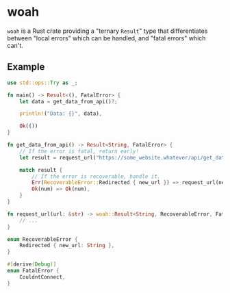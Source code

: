 
# woah

`woah` is a Rust crate providing a "ternary `Result`" type that differentiates between
"local errors" which can be handled, and "fatal errors" which can't.

## Example

```rust
use std::ops::Try as _;

fn main() -> Result<(), FatalError> {
    let data = get_data_from_api()?;

	println!("Data: {}", data),

	Ok(())
}

fn get_data_from_api() -> Result<String, FatalError> {
    // If the error is fatal, return early!
    let result = request_url("https://some_website.whatever/api/get_data")?;

    match result {
		// If the error is recoverable, handle it.
        Err(RecoverableError::Redirected { new_url }) => request_url(new_url),
        Ok(num) => Ok(num),
    }
}

fn request_url(url: &str) -> woah::Result<String, RecoverableError, FatalError> {
	// ...
}

enum RecoverableError {
	Redirected { new_url: String },
}

#[derive(Debug)]
enum FatalError {
    CouldntConnect,
}
```


[post]: http://sled.rs/errors.html "Link to the blog post"

